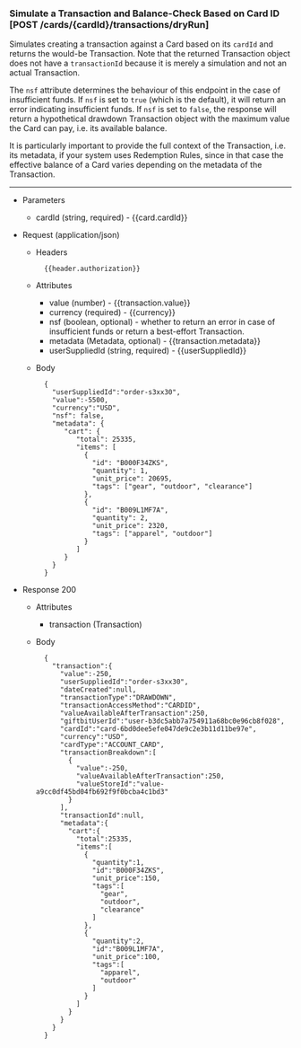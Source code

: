 
### Simulate a Transaction and Balance-Check Based on Card ID [POST /cards/{cardId}/transactions/dryRun]
<a name="post-transaction-by-cardid-dryRun-anchor"></a>
Simulates creating a transaction against a Card based on its `cardId` and returns the would-be Transaction. Note that the returned Transaction object does not have a `transactionId` because it is merely a simulation and not an actual Transaction.

The `nsf` attribute determines the behaviour of this endpoint in the case of insufficient funds. If `nsf` is set to `true` (which is the default), it will return an error indicating insufficient funds. 
If `nsf` is set to `false`, the response will return a hypothetical drawdown Transaction object with the maximum value the Card can pay, i.e. its available balance. 

It is particularly important to provide the full context of the Transaction, i.e. its metadata, if your system uses Redemption Rules, since in that case the 
effective balance of a Card varies depending on the metadata of the Transaction.

---

+ Parameters
    + cardId (string, required) - {{card.cardId}}

+ Request (application/json)
    + Headers
    
            {{header.authorization}}

    + Attributes
        + value (number) - {{transaction.value}}
        + currency (required) - {{currency}}
        + nsf (boolean, optional) - whether to return an error in case of insufficient funds or return a best-effort Transaction.
        + metadata (Metadata, optional) - {{transaction.metadata}}
        + userSuppliedId (string, required) - {{userSuppliedId}}

    + Body 
    
            {
              "userSuppliedId":"order-s3xx30",
              "value":-5500,
              "currency":"USD",
              "nsf": false,
              "metadata": {
                 "cart": {
                    "total": 25335,
                    "items": [
                      {
                        "id": "B000F34ZKS", 
                        "quantity": 1,
                        "unit_price": 20695,
                        "tags": ["gear", "outdoor", "clearance"]
                      },
                      {
                        "id": "B009L1MF7A", 
                        "quantity": 2,
                        "unit_price": 2320,
                        "tags": ["apparel", "outdoor"]
                      }
                    ]
                 }
              }
            }
    
+ Response 200
    + Attributes
        + transaction (Transaction)

    + Body

            {
              "transaction":{
                "value":-250,
                "userSuppliedId":"order-s3xx30",
                "dateCreated":null,
                "transactionType":"DRAWDOWN",
                "transactionAccessMethod":"CARDID",
                "valueAvailableAfterTransaction":250,
                "giftbitUserId":"user-b3dc5abb7a754911a68bc0e96cb8f028",
                "cardId":"card-6bd0dee5efe047de9c2e3b11d11be97e",
                "currency":"USD",
                "cardType":"ACCOUNT_CARD",
                "transactionBreakdown":[
                  {
                    "value":-250,
                    "valueAvailableAfterTransaction":250,
                    "valueStoreId":"value-a9cc0df45bd04fb692f9f0bcba4c1bd3"
                  }
                ],
                "transactionId":null,
                "metadata":{
                  "cart":{
                    "total":25335,
                    "items":[
                      {
                        "quantity":1,
                        "id":"B000F34ZKS",
                        "unit_price":150,
                        "tags":[
                          "gear",
                          "outdoor",
                          "clearance"
                        ]
                      },
                      {
                        "quantity":2,
                        "id":"B009L1MF7A",
                        "unit_price":100,
                        "tags":[
                          "apparel",
                          "outdoor"
                        ]
                      }
                    ]
                  }
                }
              }
            }


